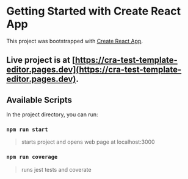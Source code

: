 # Getting Started with Create React App

This project was bootstrapped with [Create React App](https://github.com/facebook/create-react-app).

## Live project is at [https://cra-test-template-editor.pages.dev](https://cra-test-template-editor.pages.dev).

## Available Scripts

In the project directory, you can run:

### `npm run start`
> starts project and opens web page at localhost:3000

### `npm run coverage`
> runs jest tests and coverate
